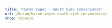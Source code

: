 ```yaml
---
title: "Huron Vapes - South Side Convenience"
url: /huron/huron-vapes-south-side-convenience/
shop: tobacco
---
```

